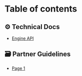 # Table of contents

## ⚙ Technical Docs

* [Engine API](README.md)

## 🗃 Partner Guidelines

* [Page 1](partner-guidelines/page-1.md)
